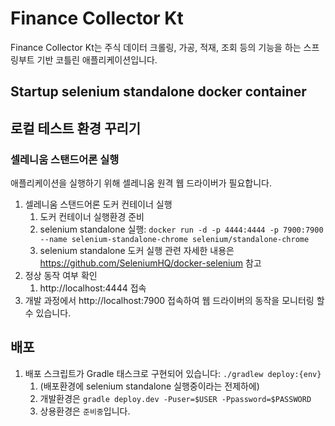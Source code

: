 # Finance Collector Kt
Finance Collector Kt는 주식 데이터 크롤링, 가공, 적재, 조회 등의 기능을 하는 스프링부트 기반 코틀린 애플리케이션입니다.

## Startup selenium standalone docker container
## 로컬 테스트 환경 꾸리기
### 셀레니움 스탠드어론 실행
애플리케이션을 실행하기 위해 셀레니움 원격 웹 드라이버가 필요합니다.
1. 셀레니움 스탠드어론 도커 컨테이너 실행
    1. 도커 컨테이너 실행환경 준비
    1. selenium standalone 실행: `docker run -d -p 4444:4444 -p 7900:7900 --name selenium-standalone-chrome selenium/standalone-chrome`
    1. selenium standalone 도커 실행 관련 자세한 내용은 https://github.com/SeleniumHQ/docker-selenium 참고
1. 정상 동작 여부 확인
    1. http://localhost:4444 접속
1. 개발 과정에서 http://localhost:7900 접속하여 웹 드라이버의 동작을 모니터링 할 수 있습니다.


## 배포
1. 배포 스크립트가 Gradle 태스크로 구현되어 있습니다: `./gradlew deploy:{env}`
    1. (배포환경에 selenium standalone 실행중이라는 전제하에)
    1. 개발환경은 `gradle deploy.dev -Puser=$USER -Ppassword=$PASSWORD`
    1. 상용환경은 `준비중`입니다.